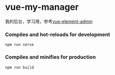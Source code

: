 # vue-my-manager
我的后台，学习用，参考[vue-element-admin](https://github.com/PanJiaChen/vue-element-admin)

### Compiles and hot-reloads for development
```
npm run serve
```

### Compiles and minifies for production
```
npm run build
```

